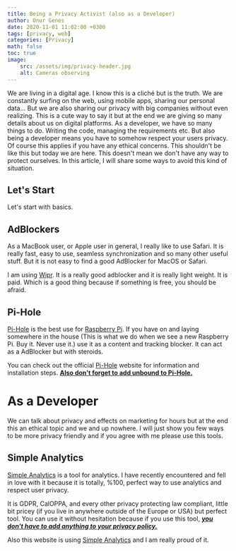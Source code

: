```yaml
---
title: Being a Privacy Activist (also as a Developer)
author: Onur Genes
date: 2020-11-01 11:02:00 +0300
tags: [privacy, web]
categories: [Privacy]
math: false
toc: true
image:
    src: /assets/img/privacy-header.jpg
    alt: Cameras observing
---
```


We are living in a digital age. I know this is a cliché but is the truth. We are constantly surfing on the web, using mobile apps, sharing our personal data... But we are also sharing our privacy with big companies without even realizing. This is a cute way to say it but at the end we are giving so many details about us on digital platforms.
As a developer, we have so many things to do. Writing the code, managing the requirements etc. But also being a developer means you have to somehow respect your users privacy. Of course this applies if you have any ethical concerns.
This shouldn't be like this but today we are here. This doesn't mean we don't have any way to protect ourselves. In this article, I will share some ways to avoid this kind of situation.

## Let's Start

Let's start with basics.

## AdBlockers
As a MacBook user, or Apple user in general, I really like to use Safari. It is really fast, easy to use, seamless synchronization and so many other useful stuff. But it is not easy to find a good AdBlocker for MacOS or Safari.

I am using [Wipr](https://apps.apple.com/us/app/wipr/id1320666476?mt=12). It is a really good adblocker and it is really light weight. It is paid. Which is a good thing because if something is free, you should be afraid.

## Pi-Hole
[Pi-Hole](https://pi-hole.net/) is the best use for [Raspberry Pi](https://www.raspberrypi.org/). If you have on and laying somewhere in the house (This is what we do when we see a new Raspberry Pi. Buy it. Never use it.) use it as a content and tracking blocker. It can act as a AdBlocker but with steroids.

You can check out the official [Pi-Hole](https://pi-hole.net/) website for information and installation steps. **[Also don't forget to add unbound to Pi-Hole.](https://docs.pi-hole.net/guides/unbound/)**

# As a Developer

We can talk about privacy and effects on marketing for hours but at the end this an ethical topic and we and up nowhere. I will just show you few ways to be more privacy friendly and if you agree with me please use this tools.

## Simple Analytics

[Simple Analytics](https://referral.simpleanalytics.com/onur-genes) is a tool for analytics. I have recently encountered and fell in love with it because it is totally, %100, perfect way to use analytics and respect user privacy.

It is GDPR, CalOPPA, and every other privacy protecting law compliant, little bit pricey (if you live in anywhere outside of the Europe or USA) but perfect tool. You can use it without hesitation because if you use this tool, _**[you don't have to add anything to your privacy policy.](https://docs.simpleanalytics.com/your-privacy-policy)**_

Also this website is using [Simple Analytics](https://referral.simpleanalytics.com/onur-genes) and I am really proud of it.